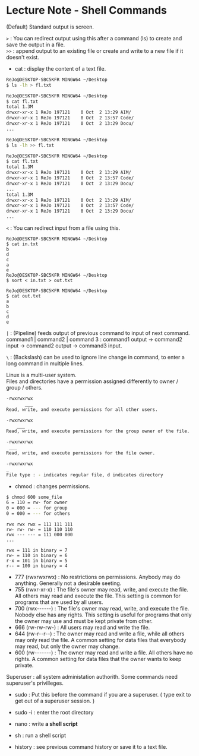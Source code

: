 # Lecture Note - Shell Commands

(Default) Standard output is screen.  

`>` : You can redirect output using this after a command (ls) to create and save the output in a file.  
`>>` : append output to an existing file or create and write to a new file if it doesn't exist.  

- cat : display the content of a text file.

```sh
ReJo@DESKTOP-SBC5KFR MINGW64 ~/Desktop
$ ls -lh > fl.txt

ReJo@DESKTOP-SBC5KFR MINGW64 ~/Desktop
$ cat fl.txt
total 1.3M
drwxr-xr-x 1 ReJo 197121    0 Oct  2 13:29 AIM/
drwxr-xr-x 1 ReJo 197121    0 Oct  2 13:57 Code/
drwxr-xr-x 1 ReJo 197121    0 Oct  2 13:29 Docu/
...

ReJo@DESKTOP-SBC5KFR MINGW64 ~/Desktop
$ ls -lh >> fl.txt

ReJo@DESKTOP-SBC5KFR MINGW64 ~/Desktop
$ cat fl.txt
total 1.3M
drwxr-xr-x 1 ReJo 197121    0 Oct  2 13:29 AIM/
drwxr-xr-x 1 ReJo 197121    0 Oct  2 13:57 Code/
drwxr-xr-x 1 ReJo 197121    0 Oct  2 13:29 Docu/
...
total 1.3M
drwxr-xr-x 1 ReJo 197121    0 Oct  2 13:29 AIM/
drwxr-xr-x 1 ReJo 197121    0 Oct  2 13:57 Code/
drwxr-xr-x 1 ReJo 197121    0 Oct  2 13:29 Docu/
...
```

`<` : You can redirect input from a file using this.

```
ReJo@DESKTOP-SBC5KFR MINGW64 ~/Desktop
$ cat in.txt
b
d
c
a
e
ReJo@DESKTOP-SBC5KFR MINGW64 ~/Desktop
$ sort < in.txt > out.txt

ReJo@DESKTOP-SBC5KFR MINGW64 ~/Desktop
$ cat out.txt
a
b
c
d
e
```

`|` : (Pipeline) feeds output of previous command to input of next command.  
command1 | command2 | command 3 : command1 output -> command2 input -> command2 output -> command3 input.  

`\` : (Backslash) can be used to ignore line change in command, to enter a long command in multiple lines.


Linux is a multi-user system.  
Files and directories have a permission assigned differently to owner / group / others.  

```sh
-rwxrwxrwx
       ___
Read, write, and execute permissions for all other users.
```
```sh
-rwxrwxrwx
    ___   
Read, write, and execute permissions for the group owner of the file.
```
```sh
-rwxrwxrwx
 ___      
Read, write, and execute permissions for the file owner.
```
```sh
-rwxrwxrwx
_
File type : - indicates regular file, d indicates directory
```

- chmod : changes permissions.
```sh
$ chmod 600 some_file
6 = 110 = rw- for owner
0 = 000 = --- for group
0 = 000 = --- for others
```
```
rwx rwx rwx = 111 111 111
rw- rw- rw- = 110 110 110
rwx --- --- = 111 000 000
...

rwx = 111 in binary = 7
rw- = 110 in binary = 6
r-x = 101 in binary = 5
r-- = 100 in binary = 4
```

- 777 (rwxrwxrwx) : No restrictions on permissions. Anybody may do anything. Generally not a desirable seeting.
- 755 (rwxr-xr-x) : The file's owner may read, write, and execute the file. All others may read and execute the file. This setting is common for programs that are used by all users.
- 700 (rwx------) : The file's owner may read, write, and execute the file. Nobody else has any rights. This setting is useful for programs that only the owner may use and must be kept private from other.
- 666 (rw-rw-rw-) : All users may read and write the file.
- 644 (rw-r--r--) : The owner may read and write a file, while all others may only read the file. A common setting for data files that everybody may read, but only the owner may change.
- 600 (rw-------) : The owner may read and write a file. All others have no rights. A common setting for data files that the owner wants to keep private.

Superuser : all system administation authorith. Some commands need superuser's privilleges.

- sudo : Put this before the command if you are a superuser. ( type exit to get out of a superuser session. )
- sudo -i : enter the root directory


- nano : write **a shell script**
- sh : run a shell script


- history : see previous command history or save it to a text file.
